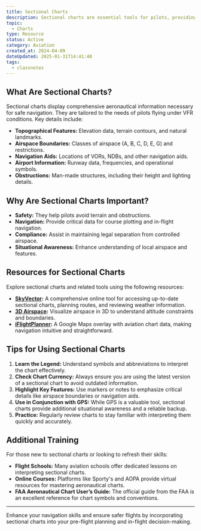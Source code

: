 ```yaml
---
title: Sectional Charts
description: Sectional charts are essential tools for pilots, providing detailed information about terrain, airspace, and navigation aids. These charts are specifically designed for visual navigation (VFR) and are a cornerstone of aviation safety and planning.
topic:
  - Charts
type: Resource
status: Active
category: Aviation
created_at: 2024-04-09
dateUpdated: 2025-01-31T14:41:48
tags:
  - classnotes
---
```


## What Are Sectional Charts?

Sectional charts display comprehensive aeronautical information necessary for safe navigation. They are tailored to the needs of pilots flying under VFR conditions. Key details include:
- **Topographical Features:** Elevation data, terrain contours, and natural landmarks.
- **Airspace Boundaries:** Classes of airspace (A, B, C, D, E, G) and restrictions.
- **Navigation Aids:** Locations of VORs, NDBs, and other navigation aids.
- **Airport Information:** Runway data, frequencies, and operational symbols.
- **Obstructions:** Man-made structures, including their height and lighting details.

## Why Are Sectional Charts Important?

- **Safety:** They help pilots avoid terrain and obstructions.
- **Navigation:** Provide critical data for course plotting and in-flight navigation.
- **Compliance:** Assist in maintaining legal separation from controlled airspace.
- **Situational Awareness:** Enhance understanding of local airspace and features.

## Resources for Sectional Charts

Explore sectional charts and related tools using the following resources:

- **[SkyVector](https://skyvector.com/):** A comprehensive online tool for accessing up-to-date sectional charts, planning routes, and reviewing weather information.
- **[3D Airspace](https://3dairspace.org.uk/index.php/airspace/):** Visualize airspace in 3D to understand altitude constraints and boundaries.
- **[iFlightPlanner](https://www.iflightplanner.com/AviationCharts/):** A Google Maps overlay with aviation chart data, making navigation intuitive and straightforward.

## Tips for Using Sectional Charts

1. **Learn the Legend:** Understand symbols and abbreviations to interpret the chart effectively.
2. **Check Chart Currency:** Always ensure you are using the latest version of a sectional chart to avoid outdated information.
3. **Highlight Key Features:** Use markers or notes to emphasize critical details like airspace boundaries or navigation aids.
4. **Use in Conjunction with GPS:** While GPS is a valuable tool, sectional charts provide additional situational awareness and a reliable backup.
5. **Practice:** Regularly review charts to stay familiar with interpreting them quickly and accurately.

## Additional Training

For those new to sectional charts or looking to refresh their skills:
- **Flight Schools:** Many aviation schools offer dedicated lessons on interpreting sectional charts.
- **Online Courses:** Platforms like Sporty's and AOPA provide virtual resources for mastering aeronautical charts.
- **FAA Aeronautical Chart User’s Guide:** The official guide from the FAA is an excellent reference for chart symbols and conventions.

---

Enhance your navigation skills and ensure safer flights by incorporating sectional charts into your pre-flight planning and in-flight decision-making.

